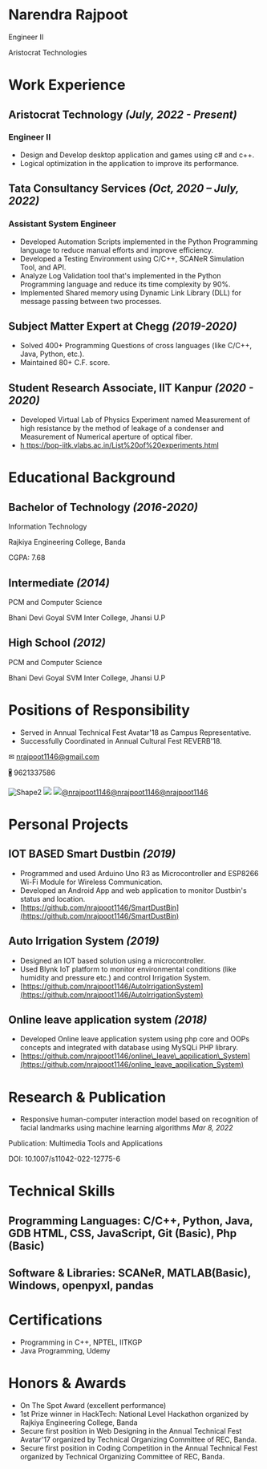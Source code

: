 # **Narendra Rajpoot**

Engineer II

Aristocrat Technologies

# **Work Experience**

## **Aristocrat Technology** _(July, 2022 - Present)_

### **Engineer II**

- Design and Develop desktop application and games using c# and c++.
- Logical optimization in the application to improve its performance.

## **Tata Consultancy Services** _(Oct, 2020 – July, 2022)_

### **Assistant System Engineer**

- Developed Automation Scripts implemented in the Python Programming language to reduce manual efforts and improve efficiency.
- Developed a Testing Environment using C/C++, SCANeR Simulation Tool, and API.
- Analyze Log Validation tool that's implemented in the Python Programming language and reduce its time complexity by 90%.
- Implemented Shared memory using Dynamic Link Library (DLL) for message passing between two processes.

## **Subject Matter Expert at Chegg** _(2019-2020)_

- Solved 400+ Programming Questions of cross languages (like C/C++, Java, Python, etc.).
- Maintained 80+ C.F. score.

## **Student Research Associate, IIT Kanpur** _(2020 - 2020)_

- Developed Virtual Lab of Physics Experiment named Measurement of high resistance by the method of leakage of a condenser and Measurement of Numerical aperture of optical fiber.
- [h ttps://bop-iitk.vlabs.ac.in/List%20of%20experiments.html](https://bop-iitk.vlabs.ac.in/List%20of%20experiments.html)

# **Educational Background**

## **Bachelor of Technology** _(2016-2020)_

Information Technology

Rajkiya Engineering College, Banda

CGPA: 7.68

## **Intermediate** _(2014)_

PCM and Computer Science

Bhani Devi Goyal SVM Inter College, Jhansi U.P

## **High School** _(2012)_

PCM and Computer Science

Bhani Devi Goyal SVM Inter College, Jhansi U.P

# **Positions of Responsibility**

- Served in Annual Technical Fest Avatar'18 as Campus Representative.
- Successfully Coordinated in Annual Cultural Fest REVERB'18.

✉ [nrajpoot1146@gmail.com](mailto:nrajpoot1146@gmail.com)

🖁 9621337586

![Shape2](RackMultipart20230327-1-iiavgx_html_e3089dbd0111c99f.gif) ![](RackMultipart20230327-1-iiavgx_html_f50f2f9d1d74c499.png) ![](RackMultipart20230327-1-iiavgx_html_7737e7d4e3106cc5.png)[@nrajpoot1146](https://github.com/nrajpoot1146)[@nrajpoot1146](https://www.linkedin.com/in/nrajpoot1146)[@nrajpoot1146](https://www.hackerrank.com/nrajpoot1146)

# **Personal Projects**

## **IOT BASED Smart Dustbin** _(2019)_

- Programmed and used Arduino Uno R3 as Microcontroller and ESP8266 Wi-Fi Module for Wireless Communication.
- Developed an Android App and web application to monitor Dustbin's status and location.
- [https://github.com/nrajpoot1146/SmartDustBin](https://github.com/nrajpoot1146/SmartDustBin)

## **Auto Irrigation System** _(2019)_

- Designed an IOT based solution using a microcontroller.
- Used Blynk IoT platform to monitor environmental conditions (like humidity and pressure etc.) and control Irrigation System.
- [https://github.com/nrajpoot1146/AutoIrrigationSystem](https://github.com/nrajpoot1146/AutoIrrigationSystem)

## **Online leave application system** _(2018)_

- Developed Online leave application system using php core and OOPs concepts and integrated with database using MySQLi PHP library.
- [https://github.com/nrajpoot1146/online\_leave\_appilication\_System](https://github.com/nrajpoot1146/online_leave_appilication_System)

# **Research & Publication**

- Responsive human-computer interaction model based on recognition of facial landmarks using machine learning algorithms _Mar 8, 2022_

Publication: Multimedia Tools and Applications

DOI: 10.1007/s11042-022-12775-6

# **Technical Skills**

## **Programming Languages:** C/C++, Python, Java, GDB HTML, CSS, JavaScript, Git (Basic), Php (Basic)

## **Software & Libraries:** SCANeR, MATLAB(Basic), Windows, openpyxl, pandas

# **Certifications**

- Programming in C++, NPTEL, IITKGP
- Java Programming, Udemy

# **Honors & Awards**

- On The Spot Award (excellent performance)
- 1st Prize winner in HackTech: National Level Hackathon organized by Rajkiya Engineering College, Banda
- Secure first position in Web Designing in the Annual Technical Fest Avatar'17 organized by Technical Organizing Committee of REC, Banda.
- Secure first position in Coding Competition in the Annual Technical Fest organized by Technical Organizing Committee of REC, Banda.
